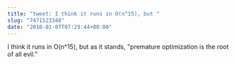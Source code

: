 ```yaml
---
title: "tweet: I think it runs in O(n^15), but "
slug: "7471523348"
date: "2010-01-07T07:29:44+00:00"
---
```

I think it runs in O(n^15), but as it stands, "premature optimization is the root of all evil."